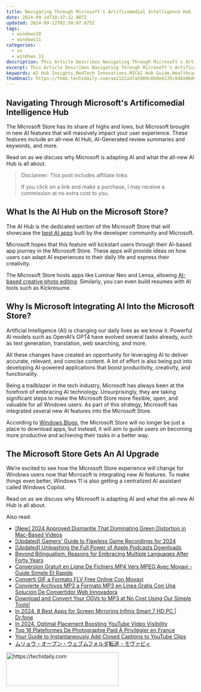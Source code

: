 ```yaml
---
title: Navigating Through Microsoft's Artificomedial Intelligence Hub
date: 2024-09-14T18:37:12.807Z
updated: 2024-09-22T02:50:07.675Z
tags:
  - windows10
  - windows11
categories:
  - os
  - windows 11
description: This Article Describes Navigating Through Microsoft's Artificomedial Intelligence Hub
excerpt: This Article Describes Navigating Through Microsoft's Artificomedial Intelligence Hub
keywords: AI Hub Insights,MedTech Innovations,MICAI Hub Guide,Healthcare Tech Trends,Microsoft's AI in Medicine,Medical Tech Advancements,Artificial Intelligence in Health
thumbnail: https://thmb.techidaily.com/aa2122a37a5989c0b8e6135c848a9b094e794d7aa1b69be64b39a2ed2ad95c93.jpg
---
```


## Navigating Through Microsoft's Artificomedial Intelligence Hub

 The Microsoft Store has its share of highs and lows, but Microsoft brought in new AI features that will massively impact your user experience. These features include an all-new AI Hub, AI-Generated review summaries and keywords, and more.

 Read on as we discuss why Microsoft is adapting AI and what the all-new AI Hub is all about.

>  Disclaimer: This post includes affiliate links
>
>  If you click on a link and make a purchase, I may receive a commission at no extra cost to you.
>

## What Is the AI Hub on the Microsoft Store?

 The AI Hub is the dedicated section of the Microsoft Store that will showcase the [best AI apps](https://www.makeuseof.com/best-ai-web-apps/) built by the developer community and Microsoft.

 Microsoft hopes that this feature will kickstart users through their AI-based app journey in the Microsoft Store. These apps will provide ideas on how users can adapt AI experiences to their daily life and express their creativity.

 The Microsoft Store hosts apps like Luminar Neo and Lensa, allowing [AI-based creative photo editing](https://www.makeuseof.com/best-free-ai-online-photo-editors/). Similarly, you can even build resumes with AI tools such as Kickresume.

## Why Is Microsoft Integrating AI Into the Microsoft Store?

 Artificial Intelligence (AI) is changing our daily lives as we know it. Powerful AI models such as OpenAI’s GPT4 have evolved several tasks already, such as text generation, translation, web searching, and more.

 All these changes have created an opportunity for leveraging AI to deliver accurate, relevant, and concise content. A lot of effort is also being put into developing AI-powered applications that boost productivity, creativity, and functionality.

 Being a trailblazer in the tech industry, Microsoft has always been at the forefront of embracing AI technology. Unsurprisingly, they are taking significant steps to make the Microsoft Store more flexible, open, and valuable for all Windows users. As part of this strategy, Microsoft has integrated several new AI features into the Microsoft Store.

 According to [Windows Blogs](https://blogs.windows.com/windowsdeveloper/2023/05/23/welcoming-ai-to-the-microsoft-store-on-windows/), the Microsoft Store will no longer be just a place to download apps, but instead, it will aim to guide users on becoming more productive and achieving their tasks in a better way.

## The Microsoft Store Gets An AI Upgrade

 We’re excited to see how the Microsoft Store experience will change for Windows users now that Microsoft is integrating new AI features. To make things even better, Windows 11 is also getting a centralized AI assistant called Windows Copilot.

 Read on as we discuss why Microsoft is adapting AI and what the all-new AI Hub is all about.

<span class="atpl-alsoreadstyle">Also read:</span>
<div><ul>
<li><a href="https://facebook-video-footage.techidaily.com/new-2024-approved-dismantle-that-dominating-green-distortion-in-mac-based-videos/"><u>[New] 2024 Approved Dismantle That Dominating Green Distortion in Mac-Based Videos</u></a></li>
<li><a href="https://screen-activity-recording.techidaily.com/updated-gamers-guide-to-flawless-game-recordings-for-2024/"><u>[Updated] Gamers' Guide to Flawless Game Recordings for 2024</u></a></li>
<li><a href="https://some-skills.techidaily.com/updated-unleashing-the-full-power-of-apple-podcasts-downloads/"><u>[Updated] Unleashing the Full Power of Apple Podcasts Downloads</u></a></li>
<li><a href="https://mondly-stories.techidaily.com/beyond-bilingualism-reasons-for-embracing-multiple-languages-after-forty-years/"><u>Beyond Bilingualism: Reasons for Embracing Multiple Languages After Forty Years</u></a></li>
<li><a href="https://win11-tips.techidaily.com/conversion-gratuit-en-ligne-de-fichiers-mp4-vers-mpeg-avec-movavi-guide-simple-et-rapide/"><u>Conversion Gratuit en Ligne De Fichiers MP4 Vers MPEG Avec Movavi - Guide Simple Et Rapide</u></a></li>
<li><a href="https://win11-tips.techidaily.com/converti-gif-a-formato-flv-free-online-con-movavi/"><u>Converti GIF a Formato FLV Free Online Con Movavi</u></a></li>
<li><a href="https://win11-tips.techidaily.com/convierte-archivos-mp2-a-formato-mp3-en-linea-gratis-con-una-solucion-de-convertidor-web-innovadora/"><u>Convierte Archivos MP2 a Formato MP3 en Línea Gratis Con Una Solución De Convertidor Web Innovadora</u></a></li>
<li><a href="https://win11-tips.techidaily.com/download-and-convert-your-ogvs-to-mp3-at-no-cost-using-our-simple-tools/"><u>Download and Convert Your OGVs to MP3 at No Cost Using Our Simple Tools!</u></a></li>
<li><a href="https://screen-mirror.techidaily.com/in-2024-8-best-apps-for-screen-mirroring-infinix-smart-7-hd-pc-drfone-by-drfone-android/"><u>In 2024, 8 Best Apps for Screen Mirroring Infinix Smart 7 HD PC | Dr.fone</u></a></li>
<li><a href="https://extra-support.techidaily.com/in-2024-optimal-placement-boosting-youtube-video-visibility/"><u>In 2024, Optimal Placement Boosting YouTube Video Visibility</u></a></li>
<li><a href="https://win11-tips.techidaily.com/top-18-plateformes-de-photographie-paid-a-privilegier-en-france/"><u>Top 18 Plateformes De Photographie Paid À Privilégier en France</u></a></li>
<li><a href="https://youtube-videos.techidaily.com/your-guide-to-instantaneously-add-closed-captions-to-youtube-clips/"><u>Your Guide to Instantaneously Add Closed Captions to YouTube Clips</u></a></li>
<li><a href="https://win11-tips.techidaily.com/44og44oq44on44km44o744kq44o844ox44oz44o744km44kn44ow44og44ov44kp44or44oa6lui6ycbic0g44oi44o044kh44ot44kj/"><u>ムリョウ・オープン・ウェブムフォルダ転送 - モヴァビィ</u></a></li>
</ul></div>

<ins class="adsbygoogle"
      style="display:block"
      data-ad-client="ca-pub-7571918770474297"
      data-ad-slot="8358498916"
      data-ad-format="auto"
      data-full-width-responsive="true"></ins>
    

<!-- affiliate ads begin -->
<a href="https://aligracehair.sjv.io/c/5597632/1972665/19272" target="_top" id="1972665">
  <img src="//a.impactradius-go.com/display-ad/19272-1972665" border="0" alt="https://techidaily.com" width="300" height="90"/>
</a>
<img height="0" width="0" src="https://aligracehair.sjv.io/i/5597632/1972665/19272" style="position:absolute;visibility:hidden;" border="0" />
<!-- affiliate ads end -->

